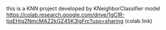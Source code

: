 this is a KNN project developed by KNeighborClassifier model
https://colab.research.google.com/drive/1gCIR-tjqEHig2NmcMAZ2kGZ45K3lgFrc?usp=sharing (colab link)